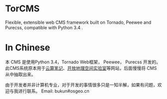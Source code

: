 # TorCMS
Flexible, extensible web CMS framework built on Tornado, Peewee and Purecss, compatible with Python 3.4 .

# In Chinese

本 CMS 是使用Python 3.4，Tornado Web框架， Peewee， Purecss 开发的。此CMS系统原本用于[云算笔记](http://yunsuan.org)、[开放地理空间实验室](http://lab.osgeo.cn)等网站，后面慢慢将 CMS 从中抽取出来。

由于开发者并非计算机专业，对于开发的事情很多只是一知半解，如果有问题，欢迎与我进行联系。 Email: bukun#osgeo.cn
